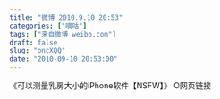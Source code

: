 ```yaml
---
title: "微博 2010.9.10 20:53"
categories: ["嘀咕"]
tags: ["来自微博 weibo.com"]
draft: false
slug: "oncXQQ"
date: "2010-09-10 20:53:00"
---
```


<p>《可以测量乳房大小的iPhone软件【NSFW】》 O网页链接 ​​​​</p>
